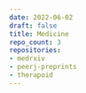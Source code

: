 ```yaml
---
date: 2022-06-02
draft: false
title: Medicine
repo_count: 3
repositories:
- medrxiv
- peerj-preprints
- therapoid
---
```



